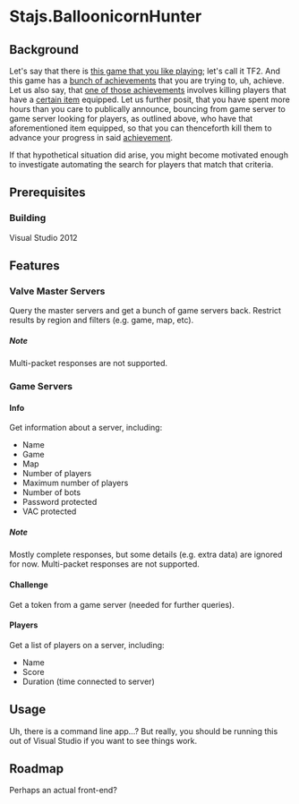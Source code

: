 # Stajs.BalloonicornHunter

## Background

Let's say that there is [this game that you like playing](http://www.teamfortress.com/); let's call it TF2. And this game has a [bunch of achievements](http://steamcommunity.com/stats/TF2/achievements/) that you are trying to, uh, achieve. Let us also say, that [one of those achievements](http://wiki.teamfortress.com/w/index.php?title=The_Great_Deflate&redirect=no) involves killing players that have a [certain item](http://wiki.teamfortress.com/wiki/Balloonicorn) equipped. Let us further posit, that you have spent more hours than you care to publically announce, bouncing from game server to game server looking for players, as outlined above, who have that aforementioned item equipped, so that you can thenceforth kill them to advance your progress in said [achievement](http://wiki.teamfortress.com/wiki/Balloonicorn#Related_achievements).

If that hypothetical situation did arise, you might become motivated enough to investigate automating the search for players that match that criteria.

## Prerequisites

### Building

Visual Studio 2012

## Features

### Valve Master Servers

Query the master servers and get a bunch of game servers back. Restrict results by region and filters (e.g. game, map, etc).

##### Note

Multi-packet responses are not supported.

### Game Servers

#### Info
Get information about a server, including:

* Name
* Game
* Map
* Number of players
* Maximum number of players
* Number of bots
* Password protected
* VAC protected

##### Note

Mostly complete responses, but some details (e.g. extra data) are ignored for now. Multi-packet responses are not supported.

#### Challenge

Get a token from a game server (needed for further queries).

#### Players

Get a list of players on a server, including:

* Name
* Score
* Duration (time connected to server)

## Usage

Uh, there is a command line app...? But really, you should be running this out of Visual Studio if you want to see things work.

## Roadmap

Perhaps an actual front-end?
